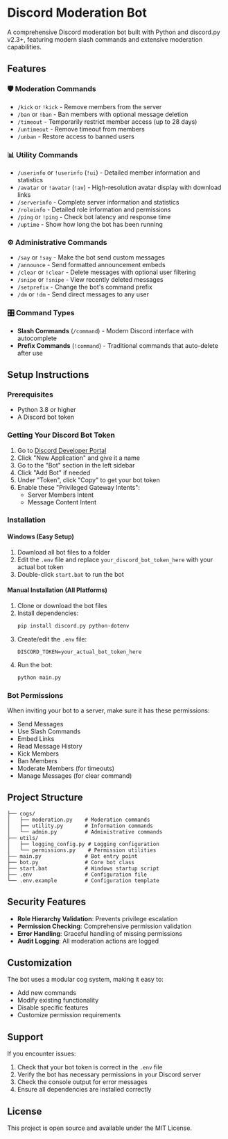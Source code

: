 # Discord Moderation Bot

A comprehensive Discord moderation bot built with Python and discord.py v2.3+, featuring modern slash commands and extensive moderation capabilities.

## Features

### 🛡️ Moderation Commands
- `/kick` or `!kick` - Remove members from the server
- `/ban` or `!ban` - Ban members with optional message deletion
- `/timeout` - Temporarily restrict member access (up to 28 days)
- `/untimeout` - Remove timeout from members
- `/unban` - Restore access to banned users

### 📊 Utility Commands
- `/userinfo` or `!userinfo` (`!ui`) - Detailed member information and statistics
- `/avatar` or `!avatar` (`!av`) - High-resolution avatar display with download links
- `/serverinfo` - Complete server information and statistics
- `/roleinfo` - Detailed role information and permissions
- `/ping` or `!ping` - Check bot latency and response time
- `/uptime` - Show how long the bot has been running

### ⚙️ Administrative Commands
- `/say` or `!say` - Make the bot send custom messages
- `/announce` - Send formatted announcement embeds
- `/clear` or `!clear` - Delete messages with optional user filtering
- `/snipe` or `!snipe` - View recently deleted messages
- `/setprefix` - Change the bot's command prefix
- `/dm` or `!dm` - Send direct messages to any user

### 🎛️ Command Types
- **Slash Commands** (`/command`) - Modern Discord interface with autocomplete
- **Prefix Commands** (`!command`) - Traditional commands that auto-delete after use

## Setup Instructions

### Prerequisites
- Python 3.8 or higher
- A Discord bot token

### Getting Your Discord Bot Token
1. Go to [Discord Developer Portal](https://discord.com/developers/applications)
2. Click "New Application" and give it a name
3. Go to the "Bot" section in the left sidebar
4. Click "Add Bot" if needed
5. Under "Token", click "Copy" to get your bot token
6. Enable these "Privileged Gateway Intents":
   - Server Members Intent
   - Message Content Intent

### Installation

#### Windows (Easy Setup)
1. Download all bot files to a folder
2. Edit the `.env` file and replace `your_discord_bot_token_here` with your actual bot token
3. Double-click `start.bat` to run the bot

#### Manual Installation (All Platforms)
1. Clone or download the bot files
2. Install dependencies:
   ```bash
   pip install discord.py python-dotenv
   ```
3. Create/edit the `.env` file:
   ```
   DISCORD_TOKEN=your_actual_bot_token_here
   ```
4. Run the bot:
   ```bash
   python main.py
   ```

### Bot Permissions
When inviting your bot to a server, make sure it has these permissions:
- Send Messages
- Use Slash Commands
- Embed Links
- Read Message History
- Kick Members
- Ban Members
- Moderate Members (for timeouts)
- Manage Messages (for clear command)

## Project Structure

```
├── cogs/
│   ├── moderation.py    # Moderation commands
│   ├── utility.py       # Information commands
│   └── admin.py         # Administrative commands
├── utils/
│   ├── logging_config.py # Logging configuration
│   └── permissions.py    # Permission utilities
├── main.py              # Bot entry point
├── bot.py               # Core bot class
├── start.bat            # Windows startup script
├── .env                 # Configuration file
└── .env.example         # Configuration template
```

## Security Features

- **Role Hierarchy Validation**: Prevents privilege escalation
- **Permission Checking**: Comprehensive permission validation
- **Error Handling**: Graceful handling of missing permissions
- **Audit Logging**: All moderation actions are logged

## Customization

The bot uses a modular cog system, making it easy to:
- Add new commands
- Modify existing functionality
- Disable specific features
- Customize permission requirements

## Support

If you encounter issues:
1. Check that your bot token is correct in the `.env` file
2. Verify the bot has necessary permissions in your Discord server
3. Check the console output for error messages
4. Ensure all dependencies are installed correctly

## License

This project is open source and available under the MIT License.